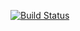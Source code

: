 [![Build Status](https://travis-ci.org/jiorhub/tarantool-d.svg?branch=master)](https://travis-ci.org/jiorhub/tarantool-d)
